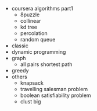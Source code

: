 - coursera algorithms part1
  - 8puzzle
  - collinear
  - kd tree
  - percolation
  - random queue
- classic
- dynamic programming
- graph
  - all pairs shortest path
- greedy
- others
  - knapsack
  - travelling salesman problem
  - boolean satisfiability problem
  - clust big
